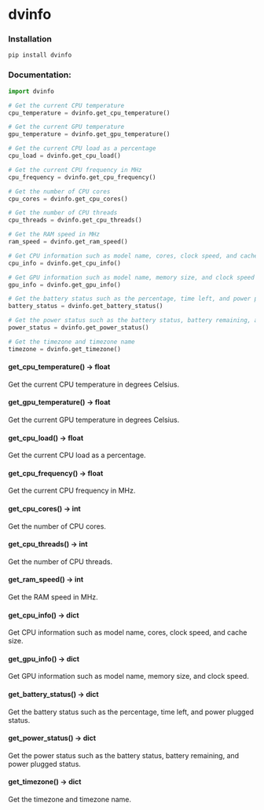 # dvinfo

### Installation

```
pip install dvinfo
```

### Documentation:

```py
import dvinfo

# Get the current CPU temperature
cpu_temperature = dvinfo.get_cpu_temperature()

# Get the current GPU temperature
gpu_temperature = dvinfo.get_gpu_temperature()

# Get the current CPU load as a percentage
cpu_load = dvinfo.get_cpu_load()

# Get the current CPU frequency in MHz
cpu_frequency = dvinfo.get_cpu_frequency()

# Get the number of CPU cores
cpu_cores = dvinfo.get_cpu_cores()

# Get the number of CPU threads
cpu_threads = dvinfo.get_cpu_threads()

# Get the RAM speed in MHz
ram_speed = dvinfo.get_ram_speed()

# Get CPU information such as model name, cores, clock speed, and cache size
cpu_info = dvinfo.get_cpu_info()

# Get GPU information such as model name, memory size, and clock speed
gpu_info = dvinfo.get_gpu_info()

# Get the battery status such as the percentage, time left, and power plugged status
battery_status = dvinfo.get_battery_status()

# Get the power status such as the battery status, battery remaining, and power plugged status
power_status = dvinfo.get_power_status()

# Get the timezone and timezone name
timezone = dvinfo.get_timezone()
```

#### get_cpu_temperature() -> float
Get the current CPU temperature in degrees Celsius.

#### get_gpu_temperature() -> float
Get the current GPU temperature in degrees Celsius.

#### get_cpu_load() -> float
Get the current CPU load as a percentage.

#### get_cpu_frequency() -> float
Get the current CPU frequency in MHz.

#### get_cpu_cores() -> int
Get the number of CPU cores.

#### get_cpu_threads() -> int
Get the number of CPU threads.

#### get_ram_speed() -> int
Get the RAM speed in MHz.

#### get_cpu_info() -> dict
Get CPU information such as model name, cores, clock speed, and cache size.

#### get_gpu_info() -> dict
Get GPU information such as model name, memory size, and clock speed.

#### get_battery_status() -> dict
Get the battery status such as the percentage, time left, and power plugged status.

#### get_power_status() -> dict
Get the power status such as the battery status, battery remaining, and power plugged status.

#### get_timezone() -> dict
Get the timezone and timezone name.

